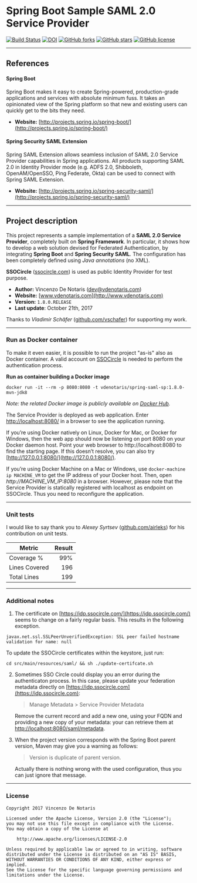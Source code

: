 Spring Boot Sample SAML 2.0 Service Provider
====================

 [![Build Status](https://travis-ci.org/vdenotaris/spring-boot-security-saml-sample.svg?branch=master)](https://travis-ci.org/vdenotaris/spring-boot-security-saml-sample)
 [![DOI](https://zenodo.org/badge/22013861.svg)](https://zenodo.org/badge/latestdoi/22013861)
[![GitHub forks](https://img.shields.io/github/forks/vdenotaris/spring-boot-security-saml-sample.svg)](https://github.com/vdenotaris/spring-boot-security-saml-sample/network)
[![GitHub stars](https://img.shields.io/github/stars/vdenotaris/spring-boot-security-saml-sample.svg)](https://github.com/vdenotaris/spring-boot-security-saml-sample/stargazers)
[![GitHub license](https://img.shields.io/badge/license-Apache%202-blue.svg)](https://raw.githubusercontent.com/vdenotaris/spring-boot-security-saml-sample/master/LICENSE)

---------

## References

#### Spring Boot

Spring Boot makes it easy to create Spring-powered, production-grade applications and services with absolute minimum fuss. It takes an opinionated view of the Spring platform so that new and existing users can quickly get to the bits they need.

- **Website:** [http://projects.spring.io/spring-boot/](http://projects.spring.io/spring-boot/)

#### Spring Security SAML Extension

Spring SAML Extension allows seamless inclusion of SAML 2.0 Service Provider capabilities in Spring applications. All products supporting SAML 2.0 in Identity Provider mode (e.g. ADFS 2.0, Shibboleth, OpenAM/OpenSSO, Ping Federate, Okta) can be used to connect with Spring SAML Extension.

- **Website:** [http://projects.spring.io/spring-security-saml/](http://projects.spring.io/spring-security-saml/)

---------

## Project description

This project represents a sample implementation of a **SAML 2.0 Service Provider**, completely built on **Spring Framework**. In particular, it shows how to develop a web solution devised for Federated Authentication, by integrating **Spring Boot** and **Spring Security SAML**. The configuration has been completely defined using *Java annotations* (no XML).

**SSOCircle** ([ssocircle.com](http://www.ssocircle.com/en/portfolio/publicidp/)) is used as public Identity Provider for test purpose.

- **Author:** Vincenzo De Notaris ([dev@vdenotaris.com](mailto:dev@vdenotaris.com))
- **Website:** [www.vdenotaris.com](http://www.vdenotaris.com)
- **Version:**  ` 1.8.0.RELEASE `
- **Last update**: October 21th, 2017

Thanks to *Vladimír Schäfer* ([github.com/vschafer](https://github.com/vschafer)) for supporting my work.

---------

### Run as Docker container

To make it even easier, it is possible to run the project "as-is" also as Docker container. A valid account on [SSOCircle](https://www.ssocircle.com/en/) is needed to perform the authentication process.

**Run as container building a Docker image**

```
docker run -it --rm -p 8080:8080 -t vdenotaris/spring-saml-sp:1.8.0-mvn-jdk8
```

*Note: the related Docker image is publicly available on [Docker Hub](https://hub.docker.com/r/vdenotaris/spring-saml-sp/).*


The Service Provider is deployed as web application. Enter [http://localhost:8080/](http://localhost:8080/) in a browser to see the application running.

If you’re using Docker natively on Linux, Docker for Mac, or Docker for Windows, then the web app should now be listening on port 8080 on your Docker daemon host. Point your web browser to http://localhost:8080 to find the starting page. If this doesn’t resolve, you can also try [http://127.0.0.1:8080/](http://127.0.0.1:8080/).

If you’re using Docker Machine on a Mac or Windows, use `docker-machine ip MACHINE_VM` to get the IP address of your Docker host. Then, open *http://MACHINE_VM_IP:8080* in a browser. However, please note that the Service Provider is statically registered with localhost as endpoint on SSOCircle. Thus you need to reconfigure the application.

------

### Unit tests

I would like to say thank you to *Alexey Syrtsev* ([github.com/airleks](https://github.com/airleks)) for his contribution on unit tests.

| Metric | Result |
| ------------- | -----:|
| Coverage % | 99% |
| Lines Covered | 196 |
| Total Lines | 199 |

------

### Additional notes

1. The certificate on [https://idp.ssocircle.com/](https://idp.ssocircle.com/) seems to change on a fairly regular basis. This results in the following exception. 

`javax.net.ssl.SSLPeerUnverifiedException: SSL peer failed hostname validation for name: null`

To update the SSOCircle certificates within the keystore, just run: 

	cd src/main/resources/saml/ && sh ./update-certifcate.sh 

2. Sometimes SSO Circle could display you an error during the authenticaton process. In this case, please update your federation metadata directly on [https://idp.ssocircle.com](https://idp.ssocircle.com):

	> Manage Metadata > Service Provider Metadata
	
	Remove the current record and add a new one, using your FQDN and providing a new copy of your metadata: your can retrieve them at [http://localhost:8080/saml/metadata](http://localhost:8080/saml/metadata).

3. When the project version corresponds with the Spring Boot parent version, Maven may give you a warning as follows:

	> Version is duplicate of parent version.

	Actually there is nothing wrong with the used configuration, thus you can just ignore that message.

---------

### License

    Copyright 2017 Vincenzo De Notaris

	Licensed under the Apache License, Version 2.0 (the "License");
	you may not use this file except in compliance with the License.
	You may obtain a copy of the License at

	    http://www.apache.org/licenses/LICENSE-2.0

	Unless required by applicable law or agreed to in writing, software
	distributed under the License is distributed on an "AS IS" BASIS,
	WITHOUT WARRANTIES OR CONDITIONS OF ANY KIND, either express or implied.
	See the License for the specific language governing permissions and
	limitations under the License.
